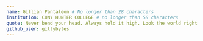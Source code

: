 ```yaml
---
name: Gillian Pantaleon # No longer than 28 characters
institution: CUNY HUNTER COLLEGE # no longer than 58 characters
quote: Never bend your head. Always hold it high. Look the world right in the eye. # no longer than 100 characters, avoid using quotes(") to guarantee the format remains the same.
github_user: gillybytes
---
```

